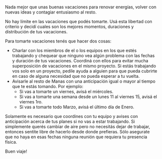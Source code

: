 Nada mejor que unas buenas vacaciones para renovar energías, volver con nuevas ideas y contagiar entusiasmo al resto. 

No hay límite en las vacaciones que podés tomarte. Usá esta libertad con criterio y decidí cuales son los mejores momentos, duraciones y distribución de tus vacaciones. 

Para tomarte vacaciones tenés que hacer dos cosas:
  * Charlar con los miembros de el o los equipos en los que estés trabajando y chequear que ninguno vea algún problema con las fechas y duración de tus vacaciones. Coordiná con ellos para evitar mucha superposición de vacaciones en el mismo proyecto. Si estás trabajando vos solo en un proyecto, pedile ayuda a alguien para que pueda cubrirte en caso de alguna necesidad que no pueda esperar a tu vuelta.
  * Avisarle al resto de Manas con una anticipación igual o mayor al tiempo que te estás tomando. Por ejemplo:
    * Si vas a tomarte un viernes, avisá el miércoles. 
    * Si vas a tomarte una semana desde un lunes 11 al viernes 15, avisá el viernes 1ro.
    * Si vas a tomarte todo Marzo, avisá el último día de Enero.

Solamente es necesario que coordines con tu equipo y avises con anticipación acerca de tus planes si no vas a estar trabajando. Si simplemente querés cambiar de aire pero no necesitás dejar de trabajar, entonces sentite libre de hacerlo desde donde prefieras. Sólo asegurate que no haya en esas fechas ninguna reunión que requiera tu presencia física.

Buen viaje!

